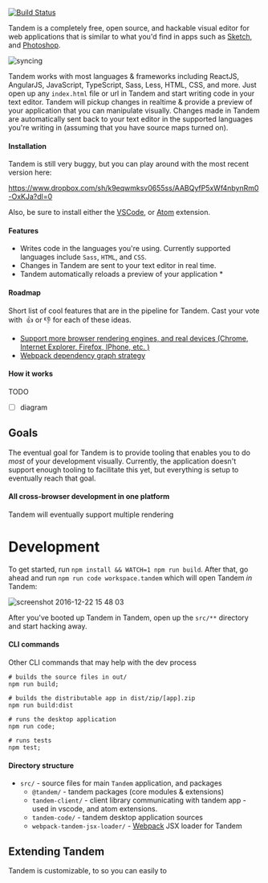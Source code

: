 [![Build Status](https://travis-ci.com/crcn/tandem.svg?token=36W5GEcyRPyiCuMVDHBJ&branch=master)](https://travis-ci.com/crcn/tandem)

Tandem is a completely free, open source, and hackable visual editor for web applications that is similar to what you'd find in apps such as [Sketch](https://www.sketchapp.com/), and [Photoshop](http://www.adobe.com/products/photoshop.html). 

![syncing](https://cloud.githubusercontent.com/assets/757408/21443430/c412ff9a-c86a-11e6-9e36-71df05a94ea0.gif)

Tandem works with most languages & frameworks including ReactJS, AngularJS, JavaScript, TypeScript, Sass, Less, HTML, CSS, and more. Just open up any `index.html` file or url in Tandem and start writing code in your text editor. Tandem will
pickup changes in realtime & provide a preview of your application that you can manipulate visually. Changes made in Tandem are automatically sent
back to your text editor in the supported languages you're writing in (assuming that you have source maps turned on).

#### Installation

Tandem is still very buggy, but you can play around with the most recent version here: 

https://www.dropbox.com/sh/k9eqwmksv0655ss/AABQyfP5xWf4nbynRm0-OxKJa?dl=0

Also, be sure to install either the [VSCode](https://marketplace.visualstudio.com/items?itemName=tandemcode.tandem-vscode-extension), or [Atom](https://atom.io/packages/atom-tandem-extension) extension.

#### Features

- Writes code in the languages you're using. Currently supported languages include `Sass`, `HTML`, and `CSS`.
- Changes in Tandem are sent to your text editor in real time.
- Tandem automatically reloads a preview of your application *

#### Roadmap

Short list of cool features that are in the pipeline for Tandem. Cast your vote with  👍 or 👎 for each of these ideas.

- [Support more browser rendering engines, and real devices (Chrome, Internet Explorer, Firefox, IPhone, etc. )](https://github.com/tandemcode/tandem/issues/386)
- [Webpack dependency graph strategy](https://github.com/tandemcode/tandem/issues/387)

#### How it works

TODO
- [ ] diagram

## Goals

The eventual goal for Tandem is to provide tooling that enables you to do *most* of your development visually. Currently, the application doesn't support enough tooling to facilitate this yet, 
but everything is setup to eventually reach that goal.

#### All cross-browser development in one platform

Tandem will eventually support multiple rendering 

#### 


# Development

To get started, run `npm install && WATCH=1 npm run build`. After that, go ahead and run `npm run code workspace.tandem` which will open Tandem *in* Tandem:

![screenshot 2016-12-22 15 48 03](https://cloud.githubusercontent.com/assets/757408/22388273/ce17a5e0-e4ad-11e6-9327-7d7ba3dc95bf.png)

After you've booted up Tandem in Tandem, open up the `src/**` directory and start hacking away.

#### CLI commands

Other CLI commands that may help with the dev process

```
# builds the source files in out/
npm run build;  

# builds the distributable app in dist/zip/[app].zip
npm run build:dist 

# runs the desktop application
npm run code;  

# runs tests
npm test; 
```

#### Directory structure

- `src/` - source files for main `Tandem` application, and packages
  - `@tandem/` - tandem packages (core modules & extensions)
  - `tandem-client/` - client library communicating with tandem app - used in vscode, and atom extensions.
  - `tandem-code/` - tandem desktop application sources
  - `webpack-tandem-jsx-loader/` - [Webpack](//webpack.js.org) JSX loader for Tandem

## Extending Tandem

Tandem is customizable, to so you can easily to 
